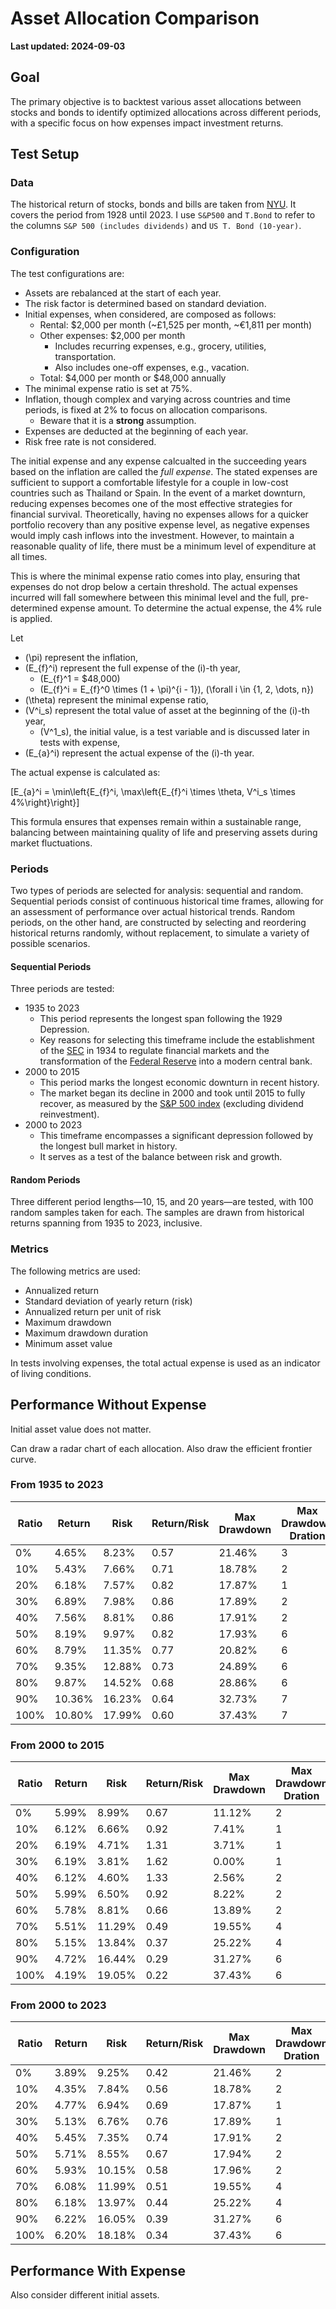 # Asset Allocation Comparison

**Last updated: 2024-09-03**

## Goal

The primary objective is to backtest various asset allocations between stocks and bonds to identify optimized allocations across different periods, with a specific focus on how expenses impact investment returns.

## Test Setup

### Data

The historical return of stocks, bonds and bills are taken from [NYU](https://pages.stern.nyu.edu/~adamodar/New_Home_Page/datafile/histretSP.html).
It covers the period from 1928 until 2023.
I use `S&P500` and `T.Bond` to refer to the columns `S&P 500 (includes dividends)` and `US T. Bond (10-year)`.

<div id="sp500-bond-historical-return-container"></div>

### Configuration

The test configurations are:

- Assets are rebalanced at the start of each year.
- The risk factor is determined based on standard deviation.
- Initial expenses, when considered, are composed as follows:
    - Rental: $2,000 per month (~£1,525 per month, ~€1,811 per month)
    - Other expenses: $2,000 per month
        - Includes recurring expenses, e.g., grocery, utilities, transportation.
        - Also includes one-off expenses, e.g., vacation.
    - Total: $4,000 per month or $48,000 annually
- The minimal expense ratio is set at 75%.
- Inflation, though complex and varying across countries and time periods, is fixed at 2% to focus on allocation comparisons.
    - Beware that it is a **strong** assumption.
- Expenses are deducted at the beginning of each year.
- Risk free rate is not considered.

The initial expense and any expense calcualted in the succeeding years based on the inflation are called the _full expense_.
The stated expenses are sufficient to support a comfortable lifestyle for a couple in low-cost countries such as Thailand or Spain.
In the event of a market downturn, reducing expenses becomes one of the most effective strategies for financial survival.
Theoretically, having no expenses allows for a quicker portfolio recovery than any positive expense level, as negative expenses would imply cash inflows into the investment.
However, to maintain a reasonable quality of life, there must be a minimum level of expenditure at all times.

This is where the minimal expense ratio comes into play, ensuring that expenses do not drop below a certain threshold.
The actual expenses incurred will fall somewhere between this minimal level and the full, pre-determined expense amount.
To determine the actual expense, the 4% rule is applied.

Let

- \(\pi\) represent the inflation,
- \(E_{f}^i\) represent the full expense of the \(i\)-th year,
    - \(E_{f}^1 = $48,000\)
    - \(E_{f}^i = E_{f}^0 \times (1 + \pi)^{i - 1}\), \(\forall i \in \{1, 2, \dots, n\}\)
- \(\theta\) represent the minimal expense ratio,
- \(V^i_s\) represent the total value of asset at the beginning of the \(i\)-th year,
    - \(V^1_s\), the initial value, is a test variable and is discussed later in tests with expense,
- \(E_{a}^i\) represent the actual expense of the \(i\)-th year.

The actual expense is calculated as:

 \[E_{a}^i = \min\left\{E_{f}^i, \max\left\{E_{f}^i \times \theta, V^i_s \times 4\%\right\}\right\}\]

This formula ensures that expenses remain within a sustainable range, balancing between maintaining quality of life and preserving assets during market fluctuations.

### Periods

Two types of periods are selected for analysis: sequential and random.
Sequential periods consist of continuous historical time frames, allowing for an assessment of performance over actual historical trends.
Random periods, on the other hand, are constructed by selecting and reordering historical returns randomly, without replacement, to simulate a variety of possible scenarios.

#### Sequential Periods

Three periods are tested:

- 1935 to 2023
    - This period represents the longest span following the 1929 Depression.
    - Key reasons for selecting this timeframe include the establishment of the [SEC](https://www.britannica.com/money/Securities-and-Exchange-Commission) in 1934 to regulate financial markets and the transformation of the [Federal Reserve](https://www.britannica.com/money/Federal-Reserve-System) into a modern central bank.
- 2000 to 2015
    - This period marks the longest economic downturn in recent history.
    - The market began its decline in 2000 and took until 2015 to fully recover, as measured by the [S&P 500 index](https://www.macrotrends.net/2324/sp-500-historical-chart-data) (excluding dividend reinvestment).
- 2000 to 2023
    - This timeframe encompasses a significant depression followed by the longest bull market in history.
    - It serves as a test of the balance between risk and growth.

#### Random Periods

Three different period lengths—10, 15, and 20 years—are tested, with 100 random samples taken for each.
The samples are drawn from historical returns spanning from 1935 to 2023, inclusive.

### Metrics

The following metrics are used:

- Annualized return
- Standard deviation of yearly return (risk)
- Annualized return per unit of risk
- Maximum drawdown
- Maximum drawdown duration
- Minimum asset value

In tests involving expenses, the total actual expense is used as an indicator of living conditions.

## Performance Without Expense

Initial asset value does not matter.

Can draw a radar chart of each allocation.
Also draw the efficient frontier curve.


### From 1935 to 2023

|Ratio|Return|Risk|Return/Risk|Max Drawdown|Max Drawdown Dration|Min Net Asset|
|---|---|---|---|---|---|---|
|0%|4.65%|8.23%|0.57|21.46%|3|1000000|
|10%|5.43%|7.66%|0.71|18.78%|2|1000000|
|20%|6.18%|7.57%|0.82|17.87%|1|1000000|
|30%|6.89%|7.98%|0.86|17.89%|2|1000000|
|40%|7.56%|8.81%|0.86|17.91%|2|1000000|
|50%|8.19%|9.97%|0.82|17.93%|6|1000000|
|60%|8.79%|11.35%|0.77|20.82%|6|1000000|
|70%|9.35%|12.88%|0.73|24.89%|6|1000000|
|80%|9.87%|14.52%|0.68|28.86%|6|1000000|
|90%|10.36%|16.23%|0.64|32.73%|7|1000000|
|100%|10.80%|17.99%|0.60|37.43%|7|1000000|

### From 2000 to 2015

|Ratio|Return|Risk|Return/Risk|Max Drawdown|Max Drawdown Dration|Min Net Asset|
|---|---|---|---|---|---|---|
|0%|5.99%|8.99%|0.67|11.12%|2|1000000|
|10%|6.12%|6.66%|0.92|7.41%|1|1000000|
|20%|6.19%|4.71%|1.31|3.71%|1|1000000|
|30%|6.19%|3.81%|1.62|0.00%|1|1000000|
|40%|6.12%|4.60%|1.33|2.56%|2|1000000|
|50%|5.99%|6.50%|0.92|8.22%|2|971112|
|60%|5.78%|8.81%|0.66|13.89%|2|894329|
|70%|5.51%|11.29%|0.49|19.55%|4|821498|
|80%|5.15%|13.84%|0.37|25.22%|4|752520|
|90%|4.72%|16.44%|0.29|31.27%|6|687295|
|100%|4.19%|19.05%|0.22|37.43%|6|625723|

### From 2000 to 2023

|Ratio|Return|Risk|Return/Risk|Max Drawdown|Max Drawdown Dration|Min Net Asset|
|---|---|---|---|---|---|---|
|0%|3.89%|9.25%|0.42|21.46%|2|1000000|
|10%|4.35%|7.84%|0.56|18.78%|2|1000000|
|20%|4.77%|6.94%|0.69|17.87%|1|1000000|
|30%|5.13%|6.76%|0.76|17.89%|1|1000000|
|40%|5.45%|7.35%|0.74|17.91%|2|1000000|
|50%|5.71%|8.55%|0.67|17.94%|2|971112|
|60%|5.93%|10.15%|0.58|17.96%|2|894329|
|70%|6.08%|11.99%|0.51|19.55%|4|821498|
|80%|6.18%|13.97%|0.44|25.22%|4|752520|
|90%|6.22%|16.05%|0.39|31.27%|6|687295|
|100%|6.20%|18.18%|0.34|37.43%|6|625723|


## Performance With Expense

Also consider different initial assets.